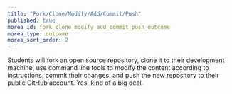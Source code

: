 ```yaml
---
title: "Fork/Clone/Modify/Add/Commit/Push"
published: true
morea_id: fork_clone_modify_add_commit_push_outcome
morea_type: outcome
morea_sort_order: 2
---
```


Students will fork an open source repository, clone it to their development machine, use command line tools to modify the content according to instructions, commit their changes, and push the new repository to their public GitHub account. Yes, kind of a big deal.
